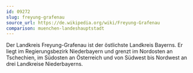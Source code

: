```yaml
---
id: 09272
slug: freyung-grafenau
source_url: https://de.wikipedia.org/wiki/Freyung-Grafenau
comparison: muenchen-landeshauptstadt
---
```


Der Landkreis Freyung-Grafenau ist der östlichste Landkreis Bayerns. Er liegt im Regierungsbezirk Niederbayern und grenzt im Nordosten an Tschechien, im Südosten an Österreich und von Südwest bis Nordwest an drei Landkreise Niederbayerns.
